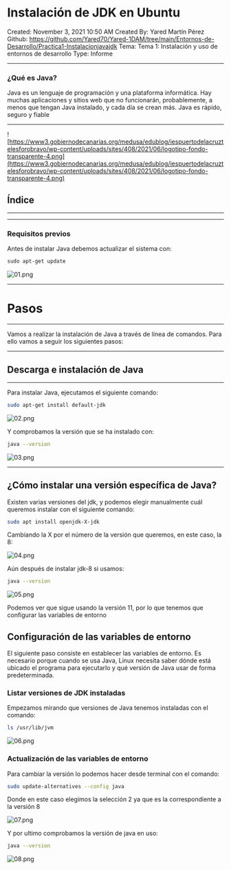 # Instalación de JDK en Ubuntu

Created: November 3, 2021 10:50 AM
Created By: Yared Martín Pérez
Github: https://github.com/Yared70/Yared-1DAM/tree/main/Entornos-de-Desarrollo/Practica1-Instalacionjavajdk
Tema: Tema 1: Instalación y uso de entornos de desarrollo
Type: Informe

---

### ¿Qué es Java?

Java es un lenguaje de programación y una plataforma informática. Hay muchas aplicaciones y sitios web que no funcionarán, probablemente, a menos que tengan Java instalado, y cada día se crean más. Java es rápido, seguro y fiable

---

![https://www3.gobiernodecanarias.org/medusa/edublog/iespuertodelacruztelesforobravo/wp-content/uploads/sites/408/2021/06/logotipo-fondo-transparente-4.png](https://www3.gobiernodecanarias.org/medusa/edublog/iespuertodelacruztelesforobravo/wp-content/uploads/sites/408/2021/06/logotipo-fondo-transparente-4.png)

## Índice

---

---

### Requisitos previos

Antes de instalar Java debemos actualizar el sistema con:

```xml
sudo apt-get update
```

![01.png](Instalacio%CC%81n%20de%20JDK%20en%20Ubuntu%20cc89d936c65c41b1bc8424d16fb9a419/01.png)

---

# Pasos

---

Vamos a realizar la instalación de Java a través de línea de comandos. Para ello vamos a seguir los siguientes pasos:

---

## Descarga e instalación de Java

---

Para instalar Java, ejecutamos el siguiente comando:

```bash
sudo apt-get install default-jdk
```

![02.png](Instalacio%CC%81n%20de%20JDK%20en%20Ubuntu%20cc89d936c65c41b1bc8424d16fb9a419/02.png)

Y comprobamos la versión que se ha instalado con:

```bash
java --version
```

![03.png](Instalacio%CC%81n%20de%20JDK%20en%20Ubuntu%20cc89d936c65c41b1bc8424d16fb9a419/03.png)

---

## **¿Cómo instalar una versión específica de Java?**

Existen varias versiones del jdk, y podemos elegir manualmente cuál queremos instalar con el siguiente comando:

```bash
sudo apt install openjdk-X-jdk
```

Cambiando la X por el número de la versión que queremos, en este caso, la 8:

![04.png](Instalacio%CC%81n%20de%20JDK%20en%20Ubuntu%20cc89d936c65c41b1bc8424d16fb9a419/04.png)

Aún después de instalar jdk-8 si usamos:

```bash
java --version
```

![05.png](Instalacio%CC%81n%20de%20JDK%20en%20Ubuntu%20cc89d936c65c41b1bc8424d16fb9a419/05.png)

Podemos ver que sigue usando la versión 11, por lo que tenemos que configurar las variables de entorno

## Configuración de las variables de entorno

El siguiente paso consiste en establecer las variables de entorno. Es necesario porque cuando se usa Java, Linux necesita saber dónde está ubicado el programa para ejecutarlo y qué versión de Java usar de forma predeterminada.

### Listar versiones de JDK instaladas

Empezamos mirando que versiones de Java tenemos instaladas con el comando:

```bash
ls /usr/lib/jvm
```

![06.png](Instalacio%CC%81n%20de%20JDK%20en%20Ubuntu%20cc89d936c65c41b1bc8424d16fb9a419/06.png)

### Actualización de las variables de entorno

Para cambiar la versión lo podemos hacer desde terminal con el comando:

```bash
sudo update-alternatives --config java
```

Donde en este caso elegimos la selección 2 ya que es la correspondiente a la versión 8

![07.png](Instalacio%CC%81n%20de%20JDK%20en%20Ubuntu%20cc89d936c65c41b1bc8424d16fb9a419/07.png)

Y por ultimo comprobamos la versión de java en uso:

```bash
java --version
```

![08.png](Instalacio%CC%81n%20de%20JDK%20en%20Ubuntu%20cc89d936c65c41b1bc8424d16fb9a419/08.png)